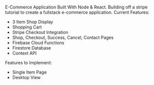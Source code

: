 E-Commerce Application Built With Node & React. Building off a stripe tutorial to create a fullstack e-commerce application. 
Current Features: 
  - 3 Item Shop Display
  - Shopping Cart
  - Stripe Checkout Integration
  - Shop, Checkout, Success, Cancel, Contact Pages
  - Firebase Cloud Functions 
  - Firestore Database
  - Context API

Features to Implement:
  - Single Item Page 
  - Desktop View 
